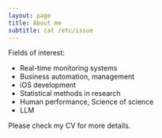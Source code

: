 ```yaml
---
layout: page
title: About me
subtitle: cat /etc/issue
---
```


Fields of interest: 
- Real-time monitoring systems
- Business automation, management
- iOS development
- Statistical methods in research
- Human performance, Science of science
- LLM

Please check my CV for more details.
<object data="{{ site.url }}{{ site.baseurl }}/docs/VZ_CV.pdf" width="1000" height="1000" type="application/pdf"></object>

